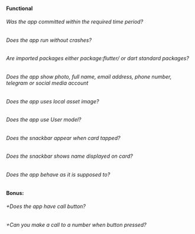 #### Functional

###### Was the app committed within the required time period?

###### Does the app run without crashes?

###### Are imported packages either package:flutter/ or dart standard packages?

###### Does the app show photo, full name, email address, phone number, telegram or social media account

###### Does the app uses local asset image?

###### Does the app use User model?

###### Does the snackbar appear when card tapped?

###### Does the snackbar shows name displayed on card?

###### Does the app behave as it is supposed to?

#### Bonus:

###### +Does the app have call button?

###### +Can you make a call to a number when button pressed?
